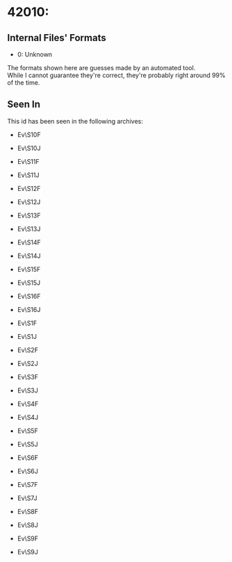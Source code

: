 # 42010: 



## Internal Files' Formats
- 0: Unknown

The formats shown here are guesses made by an automated tool.  
While I cannot guarantee they're correct, they're probably right around 99% of the time.

## Seen In

This id has been seen in the following archives:  

- Ev\S10F  

- Ev\S10J  

- Ev\S11F  

- Ev\S11J  

- Ev\S12F  

- Ev\S12J  

- Ev\S13F  

- Ev\S13J  

- Ev\S14F  

- Ev\S14J  

- Ev\S15F  

- Ev\S15J  

- Ev\S16F  

- Ev\S16J  

- Ev\S1F  

- Ev\S1J  

- Ev\S2F  

- Ev\S2J  

- Ev\S3F  

- Ev\S3J  

- Ev\S4F  

- Ev\S4J  

- Ev\S5F  

- Ev\S5J  

- Ev\S6F  

- Ev\S6J  

- Ev\S7F  

- Ev\S7J  

- Ev\S8F  

- Ev\S8J  

- Ev\S9F  

- Ev\S9J  
